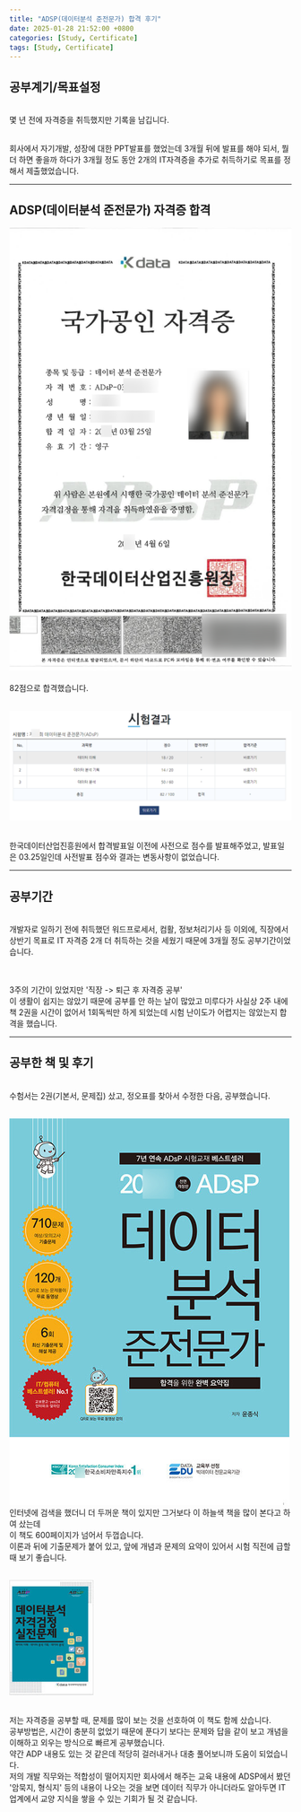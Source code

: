 ```yaml
---
title: "ADSP(데이터분석 준전문가) 합격 후기"
date: 2025-01-28 21:52:00 +0800
categories: [Study, Certificate]
tags: [Study, Certificate]
---
```

## 공부계기/목표설정

<br>몇 년 전에 자격증을 취득했지만 기록을 남깁니다.

<br>회사에서 자기개발, 성장에 대한 PPT발표를 했었는데 3개월 뒤에 발표를 해야 되서, 뭘 더 하면 좋을까 하다가 3개월 정도 동안 2개의 IT자격증을 추가로 취득하기로 목표를 정해서 제출했었습니다.
<hr>

## ADSP(데이터분석 준전문가) 자격증 합격

<img src="/assets/img/posts/2025-01-28-ADSP(데이터분석 준전문가) 합격 후기/ADSP합격증.png" alt="ADSP합격증">
<br><br>82점으로 합격했습니다.

<br><img src="/assets/img/posts/2025-01-28-ADSP(데이터분석 준전문가) 합격 후기/점수표.png" alt="점수표">

<br>한국데이터산업진흥원에서 합격발표일 이전에 사전으로 점수를 발표해주었고, 발표일은 03.25일인데 사전발표 점수와 결과는 변동사항이 없었습니다.
<hr>

## 공부기간

<br>개발자로 일하기 전에 취득했던 워드프로세서, 컴활, 정보처리기사 등 이외에, 직장에서 상반기 목표로 IT 자격증 2개 더 취득하는 것을 세웠기 때문에 3개월 정도 공부기간이었습니다.

<br><br>3주의 기간이 있었지만 '직장 -> 퇴근 후 자격증 공부'
<br>이 생활이 쉽지는 않았기 때문에 공부를 안 하는 날이 많았고 미루다가 사실상 2주 내에 책 2권을 시간이 없어서 1회독씩만 하게 되었는데 시험 난이도가 어렵지는 않았는지 합격을 했습니다.
<hr>

## 공부한 책 및 후기

<br>수험서는 2권(기본서, 문제집) 샀고, 정오표를 찾아서 수정한 다음, 공부했습니다.

<br><img src="/assets/img/posts/2025-01-28-ADSP(데이터분석 준전문가) 합격 후기/ADSP책.jpg" alt="ADSP책">
<br>인터넷에 검색을 했더니 더 두꺼운 책이 있지만 그거보다 이 하늘색 책을 많이 본다고 하여 샀는데
<br>이 책도 600페이지가 넘어서 두껍습니다.
<br>이론과 뒤에 기출문제가 붙어 있고, 앞에 개념과 문제의 요약이 있어서 시험 직전에 급할 때 보기 좋습니다.

<br><img src="/assets/img/posts/2025-01-28-ADSP(데이터분석 준전문가) 합격 후기/ADSP실전문제.jpeg" alt="ADSP실전문제">

<br>저는 자격증을 공부할 때, 문제를 많이 보는 것을 선호하여 이 책도 함께 샀습니다.
<br>공부방법은, 시간이 충분히 없었기 때문에 푼다기 보다는 문제와 답을 같이 보고 개념을 이해하고 외우는 방식으로 빠르게 공부했습니다.
<br>약간 ADP 내용도 있는 것 같은데 적당히 걸러내거나 대충 풀어보니까 도움이 되었습니다.
<br>저의 개발 직무와는 적합성이 떨어지지만 회사에서 해주는 교육 내용에 ADSP에서 봤던 '암묵지, 형식지' 등의 내용이 나오는 것을 보면 데이터 직무가 아니더라도 알아두면 IT업계에서 교양 지식을 쌓을 수 있는 기회가 될 것 같습니다.
